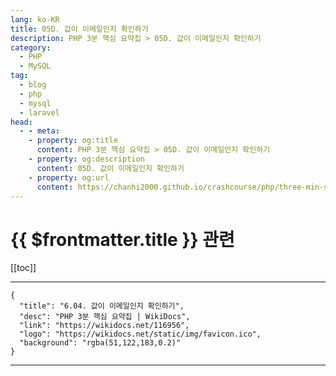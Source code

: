 ```yaml
---
lang: ko-KR
title: 05D. 값이 이메일인지 확인하기
description: PHP 3분 핵심 요약집 > 05D. 값이 이메일인지 확인하기
category: 
  - PHP
  - MySQL
tag: 
  - blog
  - php
  - mysql
  - laravel
head:
  - - meta:
    - property: og:title
      content: PHP 3분 핵심 요약집 > 05D. 값이 이메일인지 확인하기
    - property: og:description
      content: 05D. 값이 이메일인지 확인하기
    - property: og:url
      content: https://chanhi2000.github.io/crashcourse/php/three-min-summary/05-validation/05D.html
---
```


# {{ $frontmatter.title }} 관련

[[toc]]

---

```component VPCard
{
  "title": "6.04. 값이 이메일인지 확인하기",
  "desc": "PHP 3분 핵심 요약집 | WikiDocs",
  "link": "https://wikidocs.net/116956",
  "logo": "https://wikidocs.net/static/img/favicon.ico",
  "background": "rgba(51,122,183,0.2)"
}
```

---

<TagLinks />
